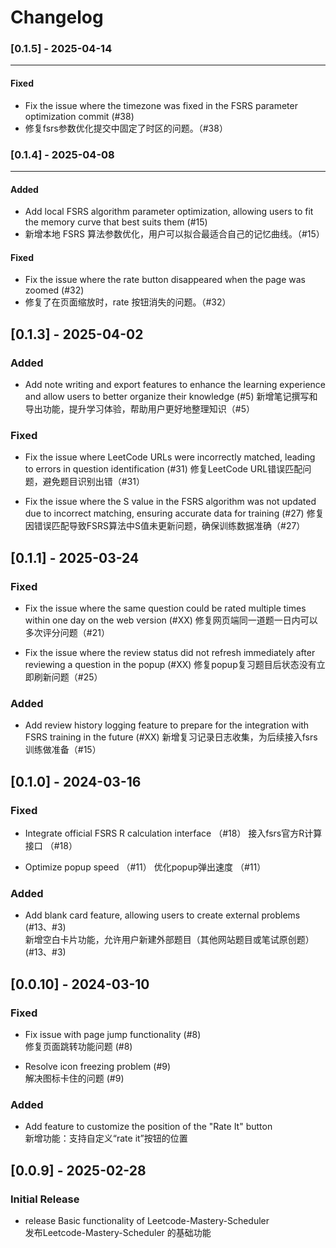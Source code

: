 # Changelog


### [0.1.5] - 2025-04-14
----------------------

#### Fixed

- Fix the issue where the timezone was fixed in the FSRS parameter optimization commit (#38)
- 修复fsrs参数优化提交中固定了时区的问题。（#38）

### [0.1.4] - 2025-04-08
----------------------

#### Added

- Add local FSRS algorithm parameter optimization, allowing users to fit the memory curve that best suits them (#15)
- 新增本地 FSRS 算法参数优化，用户可以拟合最适合自己的记忆曲线。（#15）

#### Fixed

- Fix the issue where the rate button disappeared when the page was zoomed (#32)
- 修复了在页面缩放时，rate 按钮消失的问题。（#32）

















## [0.1.3] - 2025-04-02

### Added
- Add note writing and export features to enhance the learning experience and allow users to better organize their knowledge (#5)
  新增笔记撰写和导出功能，提升学习体验，帮助用户更好地整理知识（#5）

### Fixed
- Fix the issue where LeetCode URLs were incorrectly matched, leading to errors in question identification (#31)
  修复LeetCode URL错误匹配问题，避免题目识别出错（#31）

- Fix the issue where the S value in the FSRS algorithm was not updated due to incorrect matching, ensuring accurate data for training (#27)
  修复因错误匹配导致FSRS算法中S值未更新问题，确保训练数据准确（#27）













## [0.1.1] - 2025-03-24
### Fixed
- Fix the issue where the same question could be rated multiple times within one day on the web version (#XX)
  修复网页端同一道题一日内可以多次评分问题（#21）

- Fix the issue where the review status did not refresh immediately after reviewing a question in the popup (#XX)
  修复popup复习题目后状态没有立即刷新问题（#25）

### Added
- Add review history logging feature to prepare for the integration with FSRS training in the future (#XX)
  新增复习记录日志收集，为后续接入fsrs训练做准备（#15）






## [0.1.0] - 2024-03-16
### Fixed  
- Integrate official FSRS R calculation interface （#18）
  接入fsrs官方R计算接口 （#18）

- Optimize popup speed （#11）
  优化popup弹出速度 （#11）

### Added
- Add blank card feature, allowing users to create external problems (#13、#3)   
  新增空白卡片功能，允许用户新建外部题目（其他网站题目或笔试原创题）(#13、#3)  





## [0.0.10] - 2024-03-10  
### Fixed  
- Fix issue with page jump functionality (#8)  
修复页面跳转功能问题 (#8)  

- Resolve icon freezing problem (#9)  
解决图标卡住的问题 (#9)  

### Added  
- Add feature to customize the position of the "Rate It" button  
新增功能：支持自定义“rate it”按钮的位置  





## [0.0.9] - 2025-02-28  
### Initial Release  
- release Basic functionality of Leetcode-Mastery-Scheduler  
发布Leetcode-Mastery-Scheduler 的基础功能  